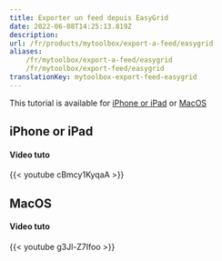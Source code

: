 ```yaml
---
title: Exporter un feed depuis EasyGrid
date: 2022-06-08T14:25:13.819Z
description:
url: /fr/products/mytoolbox/export-a-feed/easygrid
aliases:
    /fr/mytoolbox/export-a-feed/easygrid
    /fr/mytoolbox/export-feed/easygrid
translationKey: mytoolbox-export-feed-easygrid
---
```


This tutorial is available for [iPhone or iPad](#iphone-or-ipad) or [MacOS](#macos)

## iPhone or iPad

#### Video tuto

{{< youtube cBmcy1KyqaA >}}

## MacOS

#### Video tuto

{{< youtube g3Jl-Z7Ifoo >}}
